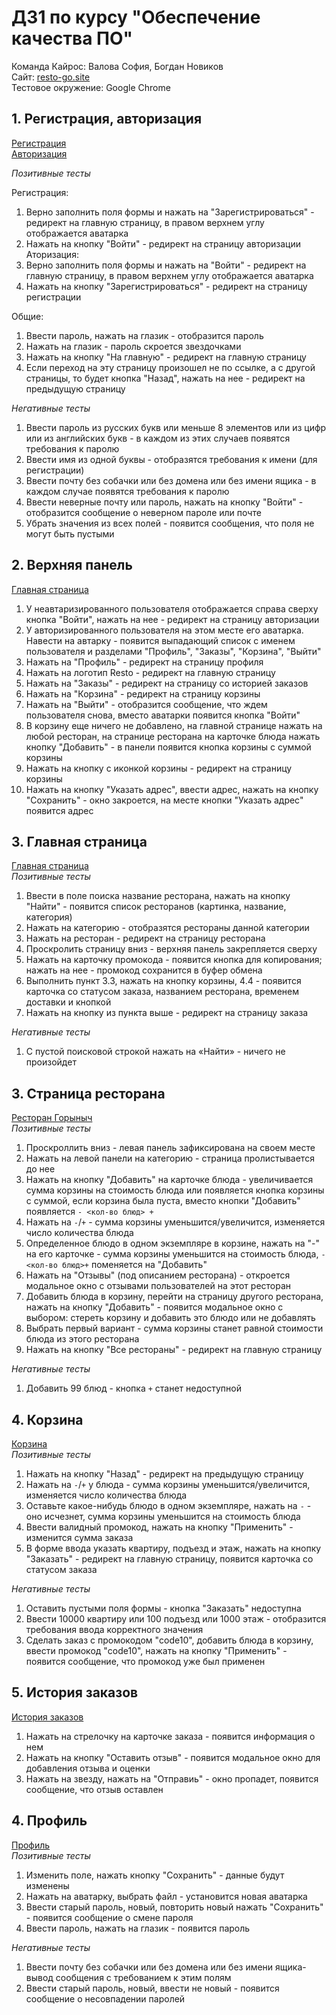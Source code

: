 # ДЗ1 по курсу "Обеспечение качества ПО"
Команда Кайрос: Валова София, Богдан Новиков<br>
Сайт: [resto-go.site](http://resto-go.site)<br>
Тестовое окружение: Google Chrome<br>

## 1. Регистрация, авторизация
[Регистрация](https://resto-go.site/signup)<br>
[Авторизация](https://resto-go.site/signin)

_Позитивные тесты_<br>

Регистрация:
1. Верно заполнить поля формы и нажать на "Зарегистрироваться"  - редирект на главную страницу, в правом верхнем углу отображается аватарка
2. Нажать на кнопку "Войти" - редирект на страницу авторизации
Аторизация:
1. Верно заполнить поля формы и нажать на "Войти"  - редирект на главную страницу, в правом верхнем углу отображается аватарка
2. Нажать на кнопку "Зарегистрироваться" - редирект на страницу регистрации

Общие:
1. Ввести пароль, нажать на глазик - отобразится пароль
2. Нажать на глазик - пароль скроется звездочками
3. Нажать на кнопку "На главную" - редирект на главную страницу
4. Если переход на эту страницу произошел не по ссылке, а с другой страницы, то будет кнопка "Назад", нажать на нее - редирект на предыдущую страницу

_Негативные тесты_<br>
1. Ввести пароль из русских букв или меньше 8 элементов или из цифр или из английских букв - в каждом из этих случаев появятся требования к паролю
2. Ввести имя из одной буквы - отобразятся требования к имени (для регистрации)
3. Ввести почту без собачки или без домена или без имени ящика - в каждом случае появятся требования к паролю
4. Ввести неверные почту или пароль, нажать на кнопку "Войти" - отобразится сообщение о неверном пароле или почте
5. Убрать значения из всех полей - появится сообщения, что поля не могут быть пустыми

## 2. Верхняя панель 
[Главная страница](https://resto-go.site/restaurants)<br>
1. У неавтаризированного пользователя отображается справа сверху кнопка "Войти", нажать на нее - редирект на страницу авторизации
2. У авторизированного пользователя на этом месте его аватарка. Навести на автарку - появится выпадающий список с именем пользователя и разделами "Профиль", "Заказы", "Корзина", "Выйти"
3. Нажать на "Профиль" - редирект на страницу профиля
4. Нажать на логотип Resto - редирект на главную страницу
5. Нажать на "Заказы" - редирект на страницу со историей заказов
6. Нажать на "Корзина" - редирект на страницу корзины
7. Нажать на "Выйти" - отобразится сообщение, что ждем пользователя снова, вместо аватарки появится кнопка "Войти"
8. В корзину еще ничего не добавлено, на главной странице нажать на любой ресторан, на странице ресторана на карточке блюда нажать кнопку "Добавить" - в панели появится кнопка корзины с суммой корзины
9. Нажать на кнопку с иконкой корзины - редирект на страницу корзины
10. Нажать на кнопку "Указать адрес", ввести адрес, нажать на кнопку "Сохранить" - окно закроется, на месте кнопки "Указать адрес" появится адрес

## 3. Главная страница
[Главная страница](https://resto-go.site/restaurants)<br>
_Позитивные тесты_<br>

1. Ввести в поле поиска название ресторана, нажать на кнопку "Найти" - появится список ресторанов (картинка, название, категория)
2. Нажать на категорию - отобразятся рестораны данной категории
3. Нажать на ресторан - редирект на страницу ресторана
4. Проскролить страницу вниз - верхняя панель закрепляется сверху
5. Нажать на карточку промокода - появится кнопка для копирования; нажать на нее - промокод сохранится в буфер обмена
6. Выполнить пункт 3.3, нажать на кнопку корзины, 4.4 - появится карточка со статусом заказа, названием ресторана, временем доставки и кнопкой
7. Нажать на кнопку из пункта выше - редирект на страницу заказа

_Негативные тесты_<br>
1. С пустой поисковой строкой нажать на «Найти» - ничего не произойдет

## 3. Страница ресторана
[Ресторан Горыныч](https://resto-go.site/restaurants/1)<br>
_Позитивные тесты_<br>

1. Проскроллить вниз - левая панель зафиксирована на своем месте
2. Нажать на левой панели на категорию - страница пролистывается до нее
3. Нажать на кнопку "Добавить" на карточке блюда - увеличивается сумма корзины на стоимость блюда или появляется кнопка корзины с суммой, если корзина была пуста, вместо кнопки "Добавить" появляется `- <кол-во блюд> +`
4. Нажать на `-`/`+` - сумма корзины уменьшится/увеличится, изменяется число количества блюда
5. Определенное блюдо в одном экземпляре в корзине, нажать на "-" на его карточке - сумма корзины уменьшится на стоимость блюда, `-<кол-во блюд>+` поменяется на "Добавить"
6. Нажать на "Отзывы" (под описанием ресторана) - откроется модальное окно с отзывами пользователей на этот ресторан
7. Добавить блюда в корзину, перейти на страницу другого ресторана, нажать на кнопку "Добавить" - появится модальное окно с выбором: стереть корзину и добавить это блюдо или не добавлять
8. Выбрать первый вариант - сумма корзины станет равной стоимости блюда из этого ресторана
9. Нажать на кнопку "Все рестораны" - редирект на главную страницу

_Негативные тесты_<br>
1. Добавить 99 блюд  - кнопка `+` станет недоступной

## 4. Корзина
[Корзина](https://resto-go.site/cart)<br>
_Позитивные тесты_<br>

1. Нажать на кнопку "Назад" - редирект на предыдущую страницу
2. Нажать на `-`/`+` у блюда - сумма корзины уменьшится/увеличится, изменяется число количества блюда
3. Оставьте какое-нибудь блюдо в одном экземпляре, нажать на `-` - оно исчезнет, сумма корзины уменьшится на стоимость блюда
4. Ввести валидный промокод, нажать на кнопку "Применить" - изменится сумма заказа
5. В форме ввода указать квартиру, подъезд и этаж, нажать на кнопку "Заказать" - редирект на главную страницу, появится карточка со статусом заказа

_Негативные тесты_<br>
1. Оставить пустыми поля формы - кнопка "Заказать" недоступна
2. Ввести 10000 квартиру или 100 подъезд или 1000 этаж - отобразится требования ввода корректного значения
3. Сделать заказ с промокодом "code10", добавить блюда в корзину, ввести промокод "code10", нажать на кнопку "Применить" - появится сообщение, что промокод уже был применен

## 5. История заказов
[История заказов](https://resto-go.site/orders)<br>
1. Нажать на стрелочку на карточке заказа - появится информация о нем
2. Нажать на кнопку "Оставить отзыв" - появится модальное окно для добавления отзыва и оценки
3. Нажать на звезду, нажать на "Отправиь" - окно пропадет, появится сообщение, что отзыв оставлен

## 4. Профиль
[Профиль](https://resto-go.site/profile)<br>
_Позитивные тесты_<br>

1. Изменить поле, нажать кнопку "Сохранить" - данные будут изменены
2. Нажать на аватарку, выбрать файл - установится новая аватарка
3. Ввести старый пароль, новый, повторить новый нажать "Сохранить" - появится сообщение о смене пароля
4. Ввести пароль, нажать на глазик - появится пароль

_Негативные тесты_<br>
1. Ввести почту без собачки или без домена или без имени ящика- вывод сообщения с требованием к этим полям
2. Ввести старый пароль, новый, ввести не новый - появится сообщение о несовпадении паролей
